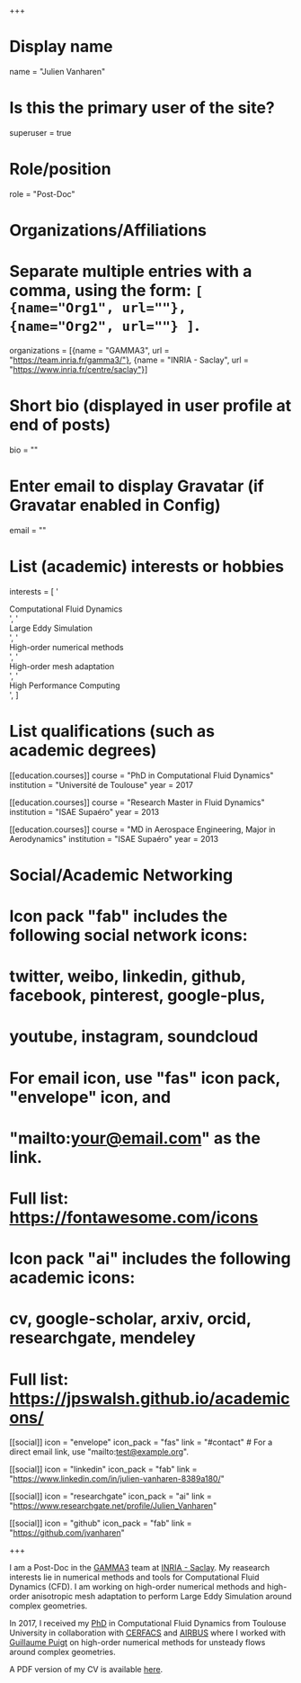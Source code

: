 +++
# Display name
name = "Julien Vanharen"

# Is this the primary user of the site?
superuser = true

# Role/position
role = "Post-Doc"

# Organizations/Affiliations
#   Separate multiple entries with a comma, using the form: `[ {name="Org1", url=""}, {name="Org2", url=""} ]`.
organizations = [{name = "GAMMA3", url = "https://team.inria.fr/gamma3/"}, {name = "INRIA - Saclay", url = "https://www.inria.fr/centre/saclay"}]

# Short bio (displayed in user profile at end of posts)
bio = ""

# Enter email to display Gravatar (if Gravatar enabled in Config)
email = ""

# List (academic) interests or hobbies
interests = [
  '<div style="text-align: left"> Computational Fluid Dynamics </div>',
  '<div style="text-align: left"> Large Eddy Simulation </div>',
  '<div style="text-align: left"> High-order numerical methods </div>',
  '<div style="text-align: left"> High-order mesh adaptation </div>',
  '<div style="text-align: left"> High Performance Computing </div>',
]

# List qualifications (such as academic degrees)
[[education.courses]]
  course = "PhD in Computational Fluid Dynamics"
  institution = "Université de Toulouse"
  year = 2017

[[education.courses]]
  course = "Research Master in Fluid Dynamics"
  institution = "ISAE Supaéro"
  year = 2013

[[education.courses]]
  course = "MD in Aerospace Engineering, Major in Aerodynamics"
  institution = "ISAE Supaéro"
  year = 2013

# Social/Academic Networking
#
# Icon pack "fab" includes the following social network icons:
#
#   twitter, weibo, linkedin, github, facebook, pinterest, google-plus,
#   youtube, instagram, soundcloud
#
#   For email icon, use "fas" icon pack, "envelope" icon, and
#   "mailto:your@email.com" as the link.
#
#   Full list: https://fontawesome.com/icons
#
# Icon pack "ai" includes the following academic icons:
#
#   cv, google-scholar, arxiv, orcid, researchgate, mendeley
#
#   Full list: https://jpswalsh.github.io/academicons/

[[social]]
  icon = "envelope"
  icon_pack = "fas"
  link = "#contact"  # For a direct email link, use "mailto:test@example.org".

[[social]]
  icon = "linkedin"
  icon_pack = "fab"
  link = "https://www.linkedin.com/in/julien-vanharen-8389a180/"

[[social]]
  icon = "researchgate"
  icon_pack = "ai"
  link = "https://www.researchgate.net/profile/Julien_Vanharen"

[[social]]
  icon = "github"
  icon_pack = "fab"
  link = "https://github.com/jvanharen"

+++

I am a Post-Doc in the [GAMMA3](https://team.inria.fr/gamma3/) team at [INRIA - Saclay](https://www.inria.fr/centre/saclay).
My reasearch interests lie in numerical methods and tools for Computational Fluid Dynamics (CFD).
I am working on high-order numerical methods and high-order anisotropic mesh adaptation to perform Large Eddy Simulation around complex geometries.

In 2017, I received my [PhD](files/phd.pdf) in Computational Fluid Dynamics from Toulouse University in collaboration with [CERFACS](https://cerfacs.fr)
and [AIRBUS](https://www.airbus.com) where I worked with [Guillaume Puigt](http://gpuigt.free.fr/index.html)
on high-order numerical methods for unsteady flows around complex geometries.

A PDF version of my CV is available [here](files/cv.pdf).